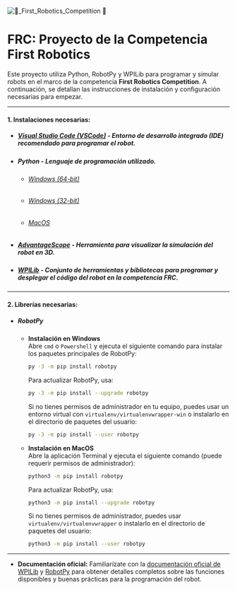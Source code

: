 ![🤖_First_Robotics_Competition 🤖](https://github.com/user-attachments/assets/39f5a98f-c73c-4e32-a243-6d8547711742)
# FRC: Proyecto de la Competencia First Robotics

Este proyecto utiliza Python, RobotPy y WPILib para programar y simular robots en el marco de la competencia **First Robotics Competition**. A continuación, se detallan las instrucciones de instalación y configuración necesarias para empezar.

---

#### 1. Instalaciones necesarias:

- ##### [Visual Studio Code (VSCode)](https://code.visualstudio.com/docs/?dv=win) - Entorno de desarrollo integrado (IDE) recomendado para programar el robot.
  
- ##### Python - Lenguaje de programación utilizado.
  - ###### [Windows (64-bit)](https://www.python.org/ftp/python/3.12.0/python-3.12.0-amd64.exe)
  - ###### [Windows (32-bit)](https://www.python.org/ftp/python/3.12.0/python-3.12.0.exe)
  - ###### [MacOS](https://www.python.org/ftp/python/3.12.0/python-3.12.0-macos11.pkg)

- ##### [AdvantageScope](https://github.com/Mechanical-Advantage/AdvantageScope/releases/tag/v3.2.1) - Herramienta para visualizar la simulación del robot en 3D.

- ##### [WPILib](https://docs.wpilib.org/en/stable/docs/zero-to-robot/wpilib-setup.html) - Conjunto de herramientas y bibliotecas para programar y desplegar el código del robot en la competencia FRC.

---

#### 2. Librerías necesarias:

- ##### RobotPy  
    - **Instalación en Windows**  
      Abre `cmd` o `Powershell` y ejecuta el siguiente comando para instalar los paquetes principales de RobotPy:
      ```sh
      py -3 -m pip install robotpy
      ```
      Para actualizar RobotPy, usa:
      ```sh
      py -3 -m pip install --upgrade robotpy
      ```
      Si no tienes permisos de administrador en tu equipo, puedes usar un entorno virtual con `virtualenv/virtualenvwrapper-win` o instalarlo en el directorio de paquetes del usuario:
      ```sh
      py -3 -m pip install --user robotpy
      ```

    - **Instalación en MacOS**  
      Abre la aplicación Terminal y ejecuta el siguiente comando (puede requerir permisos de administrador):
      ```sh
      python3 -m pip install robotpy
      ```
      Para actualizar RobotPy, usa:
      ```sh
      python3 -m pip install --upgrade robotpy
      ```
      Si no tienes permisos de administrador, puedes usar `virtualenv/virtualenvwrapper` o instalarlo en el directorio de paquetes del usuario:
      ```sh
      python3 -m pip install --user robotpy
      ```

---

- **Documentación oficial:** Familiarízate con la [documentación oficial de WPILib](https://docs.wpilib.org/en/stable/) y [RobotPy](https://robotpy.readthedocs.io/en/stable/) para obtener detalles completos sobre las funciones disponibles y buenas prácticas para la programación del robot.
